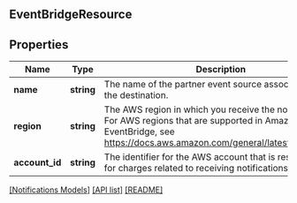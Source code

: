 ## EventBridgeResource

## Properties

Name | Type | Description | Notes
------------ | ------------- | ------------- | -------------
**name** | **string** | The name of the partner event source associated with the destination. |
**region** | **string** | The AWS region in which you receive the notifications. For AWS regions that are supported in Amazon EventBridge, see https://docs.aws.amazon.com/general/latest/gr/ev.html. |
**account_id** | **string** | The identifier for the AWS account that is responsible for charges related to receiving notifications. |

[[Notifications Models]](../) [[API list]](../../Api) [[README]](../../../README.md)
